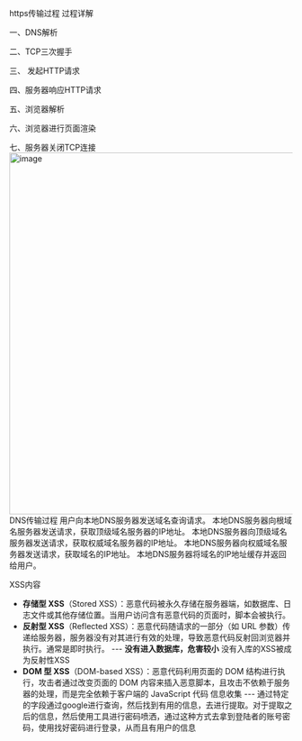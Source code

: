https传输过程
过程详解

一、DNS解析

二、TCP三次握手

三、 发起HTTP请求

四、服务器响应HTTP请求

五、浏览器解析

六、浏览器进行页面渲染

七、服务器关闭TCP连接
<img width="621" height="642" alt="image" src="https://github.com/user-attachments/assets/44c22c93-9771-4222-b4cb-ec67f9f58e9a" />
DNS传输过程
用户向本地DNS服务器发送域名查询请求。
本地DNS服务器向根域名服务器发送请求，获取顶级域名服务器的IP地址。
本地DNS服务器向顶级域名服务器发送请求，获取权威域名服务器的IP地址。
本地DNS服务器向权威域名服务器发送请求，获取域名的IP地址。
本地DNS服务器将域名的IP地址缓存并返回给用户。

XSS内容
- **存储型 XSS**（Stored XSS）：恶意代码被永久存储在服务器端，如数据库、日志文件或其他存储位置。当用户访问含有恶意代码的页面时，脚本会被执行。
- **反射型 XSS**（Reflected XSS）：恶意代码随请求的一部分（如 URL 参数）传递给服务器，服务器没有对其进行有效的处理，导致恶意代码反射回浏览器并执行。通常是即时执行。 --- **没有进入数据库，危害较小**
没有入库的XSS被成为反射性XSS
- **DOM 型 XSS**（DOM-based XSS）：恶意代码利用页面的 DOM 结构进行执行，攻击者通过改变页面的 DOM 内容来插入恶意脚本，且攻击不依赖于服务器的处理，而是完全依赖于客户端的 JavaScript 代码
信息收集 --- 通过特定的字段通过google进行查询，然后找到有用的信息，去进行提取。对于提取之后的信息，然后使用工具进行密码喷洒，通过这种方式去拿到登陆者的账号密码，使用找好密码进行登录，从而且有用户的信息
